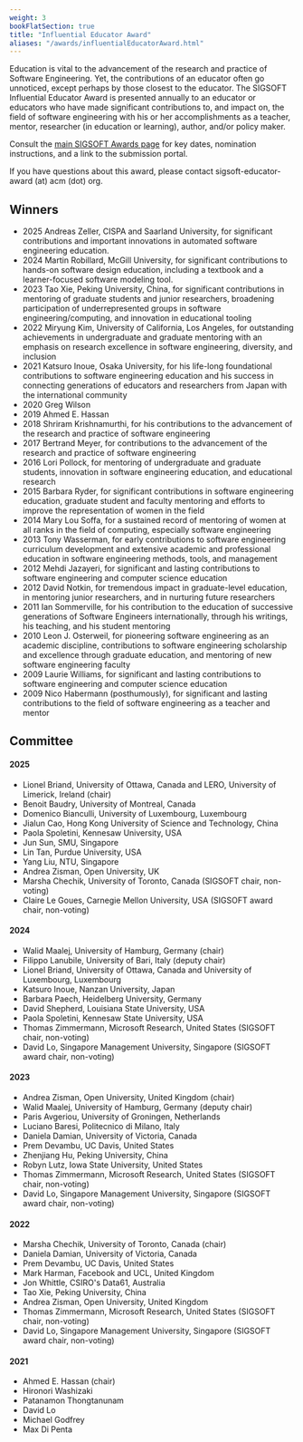 ```yaml
---
weight: 3
bookFlatSection: true
title: "Influential Educator Award"
aliases: "/awards/influentialEducatorAward.html"
---
```


Education is vital to the advancement of the research and practice of Software Engineering. Yet, the contributions of an educator often go unnoticed, except perhaps by those closest to the educator. The SIGSOFT Influential Educator Award is presented annually to an educator or educators who have made significant contributions to, and impact on, the field of software engineering with his or her accomplishments as a teacher, mentor, researcher (in education or learning), author, and/or policy maker. 


Consult the [main SIGSOFT Awards page](https://www2.sigsoft.org/awards/) for key dates, nomination instructions, and a link to the submission portal. 

If you have questions about this award, please contact sigsoft-educator-award (at) acm (dot) org.

## Winners
- 2025  Andreas Zeller, CISPA and Saarland University, for significant contributions and important innovations in automated software engineering education.
- 2024  Martin Robillard, McGill University, for significant contributions to hands-on software design education, including a textbook and a learner-focused software modeling tool.
- 2023  Tao Xie, Peking University, China, for significant contributions in mentoring of graduate students and junior researchers, broadening participation of underrepresented groups in software engineering/computing, and innovation in educational tooling
- 2022	Miryung Kim, University of California, Los Angeles, for outstanding achievements in undergraduate and graduate mentoring with an emphasis on research excellence in software engineering, diversity, and inclusion
- 2021	Katsuro Inoue, Osaka University, for his life-long foundational contributions to software engineering education and his success in connecting generations of educators and researchers from Japan with the international community
- 2020	Greg Wilson
- 2019	Ahmed E. Hassan
- 2018	Shriram Krishnamurthi, for his contributions to the advancement of the research and practice of software engineering
- 2017	Bertrand Meyer, for contributions to the advancement of the research and practice of software engineering
- 2016	Lori Pollock, for mentoring of undergraduate and graduate students, innovation in software engineering education, and educational research
- 2015	Barbara Ryder, for significant contributions in software engineering education, graduate student and faculty mentoring and efforts to improve the representation of women in the field
- 2014	Mary Lou Soffa, for a sustained record of mentoring of women at all ranks in the field of computing, especially software engineering
- 2013	Tony Wasserman, for early contributions to software engineering curriculum development and extensive academic and professional education in software engineering methods, tools, and management
- 2012	Mehdi Jazayeri, for significant and lasting contributions to software engineering and computer science education
- 2012 David Notkin, for tremendous impact in graduate-level education, in mentoring junior researchers, and in nurturing future researchers
- 2011	Ian Sommerville, for his contribution to the education of successive generations of Software Engineers internationally, through his writings, his teaching, and his student mentoring
- 2010	Leon J. Osterweil, for pioneering software engineering as an academic discipline, contributions to software engineering scholarship and excellence through graduate education, and mentoring of new software engineering faculty
- 2009	Laurie Williams, for significant and lasting contributions to software engineering and computer science education
- 2009 Nico Habermann (posthumously), for significant and lasting contributions to the field of software engineering as a teacher and mentor

## Committee

#### 2025
- Lionel Briand, University of Ottawa, Canada and LERO, University of Limerick, Ireland (chair)
- Benoit Baudry, University of Montreal, Canada
- Domenico Bianculli, University of Luxembourg, Luxembourg
- Jialun Cao, Hong Kong University of Science and Technology, China
- Paola Spoletini, Kennesaw University, USA
- Jun Sun, SMU, Singapore
- Lin Tan, Purdue University, USA
- Yang Liu, NTU, Singapore
- Andrea Zisman, Open University, UK
- Marsha Chechik, University of Toronto, Canada  (SIGSOFT chair, non-voting)
- Claire Le Goues, Carnegie Mellon University, USA (SIGSOFT award chair, non-voting)

#### 2024
- Walid Maalej, University of Hamburg, Germany (chair)
- Filippo Lanubile, University of Bari, Italy (deputy chair)
- Lionel Briand, University of Ottawa, Canada and University of Luxembourg, Luxembourg
- Katsuro Inoue, Nanzan University, Japan
- Barbara Paech, Heidelberg University, Germany
- David Shepherd, Louisiana State University, USA 
- Paola Spoletini, Kennesaw State University, USA
- Thomas Zimmermann, Microsoft Research, United States (SIGSOFT chair, non-voting)
- David Lo, Singapore Management University, Singapore (SIGSOFT award chair, non-voting)
#### 2023
- Andrea Zisman, Open University, United Kingdom (chair)
- Walid Maalej, University of Hamburg, Germany (deputy chair)
- Paris Avgeriou, University of Groningen, Netherlands
- Luciano Baresi, Politecnico di Milano, Italy
- Daniela Damian, University of Victoria, Canada
- Prem Devambu, UC Davis, United States 
- Zhenjiang Hu, Peking University, China
- Robyn Lutz, Iowa State University, United States
- Thomas Zimmermann, Microsoft Research, United States (SIGSOFT chair, non-voting)
- David Lo, Singapore Management University, Singapore (SIGSOFT award chair, non-voting)
#### 2022

- Marsha Chechik, University of Toronto, Canada (chair)
- Daniela Damian, University of Victoria, Canada
- Prem Devambu, UC Davis, United States
- Mark Harman, Facebook and UCL, United Kingdom
- Jon Whittle, CSIRO's Data61, Australia
- Tao Xie, Peking University, China
- Andrea Zisman, Open University, United Kingdom
- Thomas Zimmermann, Microsoft Research, United States (SIGSOFT chair, non-voting)
- David Lo, Singapore Management University, Singapore (SIGSOFT award chair, non-voting)

#### 2021
- Ahmed E. Hassan (chair)
- Hironori Washizaki
- Patanamon Thongtanunam
- David Lo
- Michael Godfrey
- Max Di Penta
